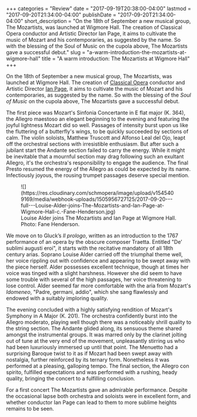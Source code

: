 +++
categories = "Review"
date = "2017-09-19T20:38:00-04:00"
lastmod = "2017-09-20T21:34:00-04:00"
publishDate = "2017-09-20T21:34:00-04:00"
short_description = "On the 18th of September a new musical group, The Mozartists, was launched at Wigmore Hall. The creation of Classical Opera conductor and Artistic Director Ian Page, it aims to cultivate the music of Mozart and his contemporaries, as suggested by the name. So with the blessing of the Soul of Music on the cupola above, The Mozartists gave a successful debut."
slug = "a-warm-introduction-the-mozartists-at-wigmore-hall"
title = "A warm introduction: The Mozartists at Wigmore Hall"
+++

On the 18th of September a new musical group, The Mozartists, was launched at Wigmore Hall. The creation of [Classical Opera](/scene/companies/classical-opera/) conductor and Artistic Director [Ian Page](/ian-page-mozart-imagination/), it aims to cultivate the music of Mozart and his contemporaries, as suggested by the name. So with the blessing of the *Soul of Music* on the cupola above, The Mozartists gave a successful debut. 

The first piece was Mozart's Sinfonia Concertante in E flat major (K. 364), the Allegro maestoso an elegant beginning to the evening and featuring the joyful lightness Mozart did so well. Passages of intensity burst upon us like the fluttering of a butterfly's wings, to be quickly succeeded by sections of calm. The violin soloists, Matthew Truscott and Alfonso Leal del Ojo, leapt off the orchestral sections with irresistible enthusiasm. But after such a jubilant start the Andante section failed to carry the energy. While it might be inevitable that a mournful section may drag following such an exultant Allegro, it's the orchestra's responsibility to engage the audience. The final Presto resumed the energy of the Allegro as could be expected by its name. Infectiously joyous, the rousing trumpet passages deserve special mention.

<figure data-type="image">
![](https://res.cloudinary.com/schmopera/image/upload/v1545409169/media/webhook-uploads/1505956727125/2017-09-20---full---Louise-Alder-joins-The-Mozartists-and-Ian-Page-at-Wigmore-Hall-c.-Fane-Henderson.jpg)
<figcaption>Louise Alder joins The Mozartists and Ian Page at Wigmore Hall. Photo: Fane Henderson.</figcaption>
</figure>

We move on to Gluck’s *Il prologo*, written as an introduction to the 1767 performance of an opera by the obscure composer Traetta. Entitled "De’ sublimi augusti eroi", it starts with the recitative mandatory of all 18th century arias. Soprano Louise Alder carried off the triumphal theme well, her voice rippling out with confidence and appearing to be swept away with the piece herself. Alder possesses excellent technique, though at times her voice was tinged with a slight harshness. However she did seem to have some trouble with several of the high passages, her voice threatening to lose control. Alder seemed far more comfortable with the aria from Mozart's *Idomeneo*, "Padre, germani, addio", which she sang flawlessly and endowed with a suitably imploring quality. 

The evening concluded with a highly satisfying rendition of Mozart's Symphony in A Major (K. 201). The orchestra confidently burst into the Allegro moderato, playing well though there was a noticeably shrill quality to the string section. The Andante glided along, its sensuous theme shared amongst the instrumental groups. It was marred only by the clarinet jolting out of tune at the very end of the movement, unpleasantly stirring us who had been luxuriously immersed up until that point. The Menuetto had a surprising Baroque twist to it as if Mozart had been swept away with nostalgia, further reinforced by its ternary form. Nonetheless it was performed at a pleasing, galloping tempo. The final section, the Allegro con spirito, fulfilled expectations and was performed with a rushing, heady quality, bringing the concert to a fulfilling conclusion. 

For a first concert The Mozartists gave an admirable performance. Despite the occasional lapse both orchestra and soloists were in excellent form, and whether conductor Ian Page can lead to them to more sublime heights remains to be seen.
